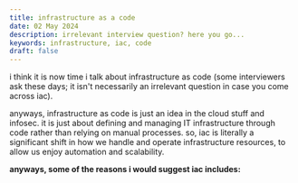 ```yaml
---
title: infrastructure as a code
date: 02 May 2024
description: irrelevant interview question? here you go...
keywords: infrastructure, iac, code
draft: false
---
```


<!-- happy new year! 🎉🎈 <br>
[wanna say hello?](https://x.com/1cbyc) -->

i think it is now time i talk about infrastructure as code (some interviewers ask these days; it isn't necessarily an irrelevant question in case you come across iac).

anyways, infrastructure as code is just an idea in the cloud stuff and infosec. it is just about defining and managing IT infrastructure through code rather than relying on manual processes. so, iac is literally a significant shift in how we handle and operate infrastructure resources, to allow us enjoy automation and scalability.

**anyways, some of the reasons i would suggest iac includes:**
